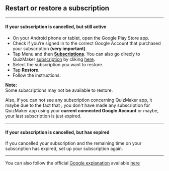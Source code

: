 ## Restart or restore a subscription
---

#### If your subscription is cancelled, but still active
* On your Android phone or tablet, open the Google Play Store app.
* Check if you’re signed in to the correct Google Account that purchased your subscription **(very important)**.
* Tap Menu and then **[Subscriptions][app_subscription]**. You can also go direcly to QuizMaker [subscription][app_subscription] by cliking [here][app_subscription].  
* Select the subscription you want to restore.
* Tap **Restore**.
* Follow the instructions.  

**Note:**  
Some subscriptions may not be available to restore.  

Also, if you can not see any subscription concerning QuizMaker app, it maybe due to the fact that ; you don't have made any subscription for QuizMaker app using your **current connected Google Account** or maybe, your last subscription is just expired.

---

#### If your subscription is cancelled, but has expired
If you cancelled your subscription and the remaining time on your subscription has expired, set up your subscription again.

---

You can also follow the official [Google explanation][google_explanation] available [here][google_explanation]

[google_explanation]: https://support.google.com/googleplay/answer/7018481?co=GENIE.Platform%3DAndroid&oco=1
[app_subscription]: https://play.google.com/store/account/subscriptions?package=com.qmaker.qcm.maker
